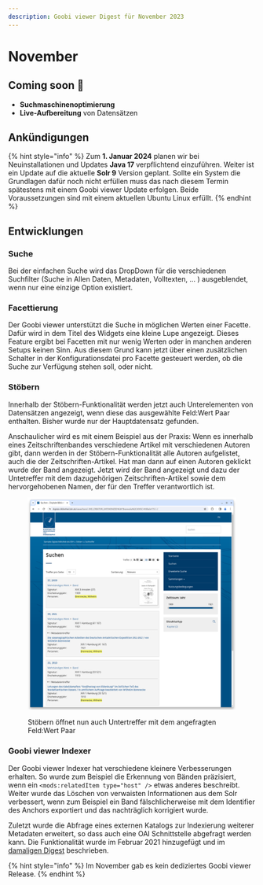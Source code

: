 ```yaml
---
description: Goobi viewer Digest für November 2023
---
```


# November

## Coming soon :rocket:

* **Suchmaschinenoptimierung**
* **Live-Aufbereitung** von Datensätzen

## Ankündigungen

{% hint style="info" %}
Zum **1. Januar 2024** planen wir bei Neuinstallationen und Updates **Java 17** verpflichtend einzuführen. Weiter ist ein Update auf die aktuelle **Solr 9** Version geplant. Sollte ein System die Grundlagen dafür noch nicht erfüllen muss das nach diesem Termin spätestens mit einem Goobi viewer Update erfolgen. Beide Voraussetzungen sind mit einem aktuellen Ubuntu Linux erfüllt.
{% endhint %}

## Entwicklungen

### Suche

Bei der einfachen Suche wird das DropDown für die verschiedenen Suchfilter (Suche in Allen Daten, Metadaten, Volltexten, ... ) ausgeblendet, wenn nur eine einzige Option existiert.

### Facettierung

Der Goobi viewer unterstützt die Suche in möglichen Werten einer Facette. Dafür wird in dem Titel des Widgets eine kleine Lupe angezeigt. Dieses Feature ergibt bei Facetten mit nur wenig Werten oder in manchen anderen Setups keinen Sinn. Aus diesem Grund kann jetzt über einen zusätzlichen Schalter in der Konfigurationsdatei pro Facette gesteuert werden, ob die Suche zur Verfügung stehen soll, oder nicht.

### Stöbern

Innerhalb der Stöbern-Funktionalität werden jetzt auch Unterelementen von Datensätzen angezeigt, wenn diese das ausgewählte Feld:Wert Paar enthalten. Bisher wurde nur der Hauptdatensatz gefunden.

Anschaulicher wird es mit einem Beispiel aus der Praxis: Wenn es innerhalb eines Zeitschriftenbandes verschiedene Artikel mit verschiedenen Autoren gibt, dann werden in der Stöbern-Funktionalität alle Autoren aufgelistet, auch die der Zeitschriften-Artikel. Hat man dann auf einen Autoren geklickt wurde der Band angezeigt. Jetzt wird der Band angezeigt und dazu der Untetreffer mit dem dazugehörigen Zeitschriften-Artikel sowie dem hervorgehobenen Namen, der für den Treffer verantwortlich ist.

<figure><img src="../.gitbook/assets/23.12_DE_browsing-subhits.png" alt=""><figcaption><p>Stöbern öffnet nun auch Untertreffer mit dem angefragten Feld:Wert Paar</p></figcaption></figure>

### Goobi viewer Indexer

Der Goobi viewer Indexer hat verschiedene kleinere Verbesserungen erhalten. So wurde zum Beispiel die Erkennung von Bänden präzisiert, wenn ein `<mods:relatedItem type="host" />` etwas anderes beschreibt. Weiter wurde das Löschen von verwaisten Informationen aus dem Solr verbessert, wenn zum Beispiel ein Band fälschlicherweise mit dem Identifier des Anchors exportiert und das nachträglich korrigiert wurde.

Zuletzt wurde die Abfrage eines externen Katalogs zur Indexierung weiterer Metadaten erweitert, so dass auch eine OAI Schnittstelle abgefragt werden kann. Die Funktionalität wurde im Februar 2021 hinzugefügt und im [damaligen Digest](https://docs.goobi.io/goobi-viewer-digests-de/2021/2#goobi-viewer-indexer) beschrieben.&#x20;

{% hint style="info" %}
Im November gab es kein dediziertes Goobi viewer Release.
{% endhint %}
